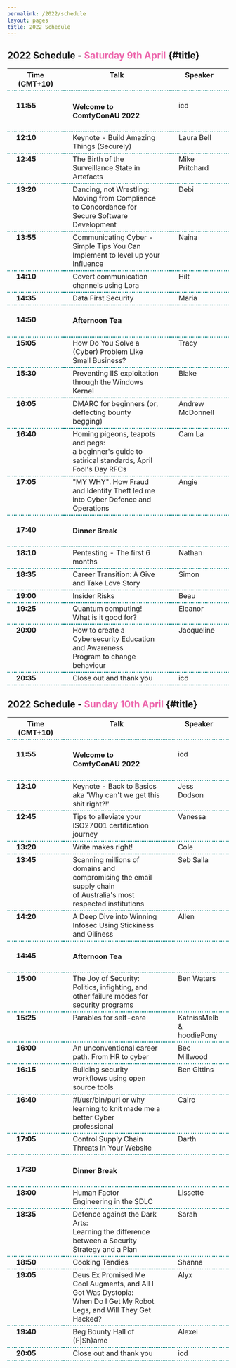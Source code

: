 ```yaml
---
permalink: /2022/schedule
layout: pages
title: 2022 Schedule
---
```

<head>
<style>
    th, td, tr {
        border-collapse: collapse;
        vertical-align:top;
        border-bottom: 2px dotted #008080;
        padding-left: 20px;
        padding-right: 20px;
        padding-bottom: 5px;
    }
    a {
        color: #ED68AD;
        background-color: transparent;
        text-decoration: none;
        target-name:new;
        target-new:tab;
    }
    #title {
        color: #008080;
        background-color: transparent;
        text-decoration: none;    
    }
</style>
</head>

## 2022 Schedule - [Saturday 9th April](https://www.youtube.com/watch?v=_p5RuK0Jmpk) {#title}
<table><tbody>
  <th>Time (GMT+10)</th><th>Talk</th><th>Speaker</th>
  <tr> 
    <td><b><br>11:55</b></td> 
    <td><h4>Welcome to ComfyConAU 2022</h4></td>
    <td><br>icd</td>
  </tr>
  <tr> 
    <td><b>12:10</b></td> 
    <td>Keynote - Build Amazing Things (Securely)</td>
    <td>Laura Bell</td>
  </tr>
  <tr> 
    <td><b>12:45</b></td> 
    <td>The Birth of the Surveillance State in Artefacts</td>
    <td>Mike Pritchard</td>
  </tr>
  <tr> 
    <td><b>13:20</b></td> 
    <td>Dancing, not Wrestling: <br>Moving from Compliance to Concordance for Secure Software <br>Development</td>
    <td>Debi</td>
  </tr>
  <tr> 
    <td><b>13:55</b></td> 
    <td>Communicating Cyber - Simple Tips You Can Implement to level up your <br>Influence</td>
    <td>Naina</td>
  </tr>
  <tr> 
    <td><b>14:10</b></td> 
    <td>Covert communication channels using Lora</td>
    <td>Hilt</td>
  </tr>
  <tr> 
    <td><b>14:35</b></td> 
    <td>Data First Security</td>
    <td>Maria</td>
  </tr>
  <tr> 
    <td><b><br>14:50</b></td> 
    <td><h4>Afternoon Tea</h4></td>
    <td></td>
  </tr>
  <tr> 
    <td><b>15:05</b></td> 
    <td>How Do You Solve a (Cyber) Problem Like Small Business?</td>
    <td>Tracy</td>
  </tr>
  <tr> 
    <td><b>15:30</b></td> 
    <td>Preventing IIS exploitation through the Windows Kernel</td>
    <td>Blake</td>
  </tr>
  <tr> 
    <td><b>16:05</b></td> 
    <td>DMARC for beginners (or, deflecting bounty begging)</td>
    <td>Andrew McDonnell</td>
  </tr>
  <tr> 
    <td><b>16:40</b></td> 
    <td>Homing pigeons, teapots and pegs: <br>a beginner's guide to satirical standards, April Fool's Day RFCs</td>
    <td>Cam La</td>
  </tr>
  <tr> 
    <td><b>17:05</b></td> 
    <td>"MY WHY". How Fraud and Identity Theft led me into Cyber Defence and <br>Operations</td>
    <td>Angie</td>
  </tr>
  <tr> 
    <td><b><br>17:40</b></td> 
    <td><h4>Dinner Break</h4></td>
    <td></td>
  </tr>
  <tr> 
    <td><b>18:10</b></td> 
    <td>Pentesting - The first 6 months</td>
    <td>Nathan</td>
  </tr>
  <tr> 
    <td><b>18:35</b></td> 
    <td>Career Transition: A Give and Take Love Story</td>
    <td>Simon</td>
  </tr>
  <tr> 
    <td><b>19:00</b></td> 
    <td>Insider Risks</td>
    <td>Beau</td>
  </tr>
  <tr> 
    <td><b>19:25</b></td> 
    <td>Quantum computing! What is it good for?</td>
    <td>Eleanor</td>
  </tr>
  <tr> 
    <td><b>20:00</b></td> 
    <td>How to create a Cybersecurity Education and Awareness <br>Program to change behaviour</td>
    <td>Jacqueline</td>
  </tr>
  <tr> 
    <td><b>20:35</b></td> 
    <td>Close out and thank you</td>
    <td>icd</td>
  </tr>
</tbody></table>

## 2022 Schedule - [Sunday 10th April](https://www.youtube.com/watch?v=uj3O_rm6HuQ) {#title}

<table><tbody>
  <th>Time (GMT+10)</th><th>Talk</th><th>Speaker</th>
  <tr> 
    <td><b><br>11:55</b></td> 
    <td><h4>Welcome to ComfyConAU 2022</h4></td>
    <td><br>icd</td>
  </tr>
  <tr> 
    <td><b>12:10</b></td> 
    <td>Keynote - Back to Basics aka 'Why can't we get this shit right?!'</td>
    <td>Jess Dodson</td>
  </tr>
  <tr> 
    <td><b>12:45</b></td> 
    <td>Tips to alleviate your ISO27001 certification journey</td>
    <td>Vanessa</td>
  </tr>
  <tr> 
    <td><b>13:20</b></td> 
    <td>Write makes right!</td>
    <td>Cole</td>
  </tr>
  <tr> 
    <td><b>13:45</b></td> 
    <td>Scanning millions of domains and compromising the email supply chain<br> of Australia's most respected institutions</td>
    <td>Seb Salla</td>
  </tr>
  <tr> 
    <td><b>14:20</b></td> 
    <td>A Deep Dive into Winning Infosec Using Stickiness and Oiliness</td>
    <td>Allen</td>
  </tr>
  <tr> 
    <td><b><br>14:45</b></td> 
    <td><h4>Afternoon Tea</h4></td>
    <td></td>
  </tr>
    <tr> 
    <td><b>15:00</b></td> 
    <td>The Joy of Security: <br>Politics, infighting, and other failure modes for security programs</td>
    <td>Ben Waters</td>
  </tr>
  <tr> 
    <td><b>15:25</b></td> 
    <td>Parables for self-care</td>
    <td>KatnissMelb & <br>hoodiePony</td>
  </tr>
  <tr> 
    <td><b>16:00</b></td> 
    <td>An unconventional career path. From HR to cyber</td>
    <td>Bec Millwood</td>
  </tr>
  <tr> 
    <td><b>16:15</b></td> 
    <td>Building security workflows using open source tools</td>
    <td>Ben Gittins</td>
  </tr>
  <tr> 
    <td><b>16:40</b></td> 
    <td>#!/usr/bin/purl or why learning to knit made me a better Cyber <br>professional</td>
    <td>Cairo</td>
  </tr>
  <tr> 
    <td><b>17:05</b></td> 
    <td>Control Supply Chain Threats In Your Website</td>
    <td>Darth</td>
  </tr>
  <tr> 
    <td><b><br>17:30</b></td> 
    <td><h4>Dinner Break</h4></td>
    <td></td>
  </tr>
  <tr> 
    <td><b>18:00</b></td> 
    <td>Human Factor Engineering in the SDLC</td>
    <td>Lissette</td>
  </tr>
  <tr> 
    <td><b>18:35</b></td> 
    <td>Defence against the Dark Arts: <br>Learning the difference between a Security Strategy and a Plan</td>
    <td>Sarah</td>
  </tr>
  <tr> 
    <td><b>18:50</b></td> 
    <td>Cooking Tendies</td>
    <td>Shanna</td>
  </tr>
  <tr> 
    <td><b>19:05</b></td> 
    <td>Deus Ex Promised Me Cool Augments, and All I Got Was Dystopia: <br>When Do I Get My Robot Legs, and Will They Get Hacked?</td>
    <td>Alyx</td>
  </tr>
  <tr> 
    <td><b>19:40</b></td> 
    <td>Beg Bounty Hall of (F|Sh)ame</td>
    <td>Alexei</td>
  </tr>
  <tr> 
    <td><b>20:05</b></td> 
    <td>Close out and thank you</td>
    <td>icd</td>
  </tr>
</tbody></table>